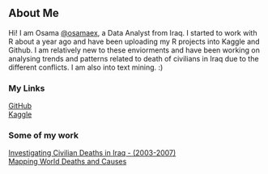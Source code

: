 ## About Me

Hi! I am Osama [@osamaex](https://github.com/Osamaex), a Data Analyst from Iraq. I started to work with R about a year ago and have been uploading my R projects into Kaggle and Github. I am relatively new to these enviorments and have been working on analysing trends and patterns related to death of civilians in Iraq due to the different conflicts. I am also into text mining. :)


### My Links
[GitHub](https://github.com/Osamaex)  
[Kaggle](https://www.kaggle.com/osamasarm)

### Some of my work
[Investigating Civilian Deaths in Iraq - (2003-2007)](https://www.kaggle.com/code/osamasarm/investigating-civilian-deaths-in-iraq-2003-2007)  
[Mapping World Deaths and Causes](https://www.kaggle.com/code/osamasarm/mapping-causes-of-death)
